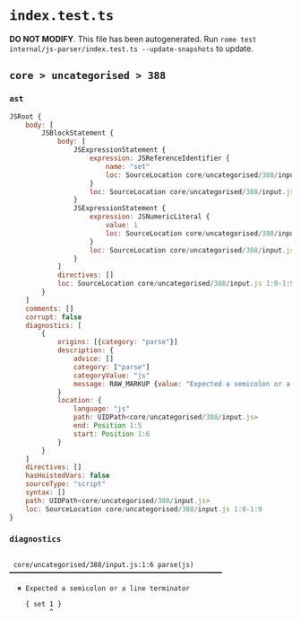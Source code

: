 # `index.test.ts`

**DO NOT MODIFY**. This file has been autogenerated. Run `rome test internal/js-parser/index.test.ts --update-snapshots` to update.

## `core > uncategorised > 388`

### `ast`

```javascript
JSRoot {
	body: [
		JSBlockStatement {
			body: [
				JSExpressionStatement {
					expression: JSReferenceIdentifier {
						name: "set"
						loc: SourceLocation core/uncategorised/388/input.js 1:2-1:5 (set)
					}
					loc: SourceLocation core/uncategorised/388/input.js 1:2-1:5
				}
				JSExpressionStatement {
					expression: JSNumericLiteral {
						value: 1
						loc: SourceLocation core/uncategorised/388/input.js 1:6-1:7
					}
					loc: SourceLocation core/uncategorised/388/input.js 1:6-1:7
				}
			]
			directives: []
			loc: SourceLocation core/uncategorised/388/input.js 1:0-1:9
		}
	]
	comments: []
	corrupt: false
	diagnostics: [
		{
			origins: [{category: "parse"}]
			description: {
				advice: []
				category: ["parse"]
				categoryValue: "js"
				message: RAW_MARKUP {value: "Expected a semicolon or a line terminator"}
			}
			location: {
				language: "js"
				path: UIDPath<core/uncategorised/388/input.js>
				end: Position 1:5
				start: Position 1:6
			}
		}
	]
	directives: []
	hasHoistedVars: false
	sourceType: "script"
	syntax: []
	path: UIDPath<core/uncategorised/388/input.js>
	loc: SourceLocation core/uncategorised/388/input.js 1:0-1:9
}
```

### `diagnostics`

```

 core/uncategorised/388/input.js:1:6 parse(js) ━━━━━━━━━━━━━━━━━━━━━━━━━━━━━━━━━━━━━━━━━━━━━━━━━━━━━

  ✖ Expected a semicolon or a line terminator

    { set 1 }
          ^


```

